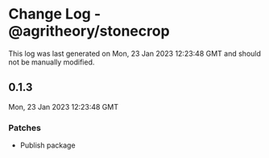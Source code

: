 # Change Log - @agritheory/stonecrop

This log was last generated on Mon, 23 Jan 2023 12:23:48 GMT and should not be manually modified.

## 0.1.3
Mon, 23 Jan 2023 12:23:48 GMT

### Patches

- Publish package


